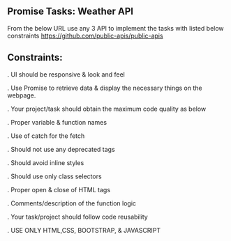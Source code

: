 Promise Tasks: Weather API
--------------------------

From the below URL use any 3 API to implement the tasks with listed below constraints
https://github.com/public-apis/public-apis

Constraints:
------------

. UI should be responsive & look and feel

. Use Promise to retrieve data & display the necessary things on the webpage.

. Your project/task should obtain the maximum code quality as below

. Proper variable & function names

. Use of catch for the fetch

. Should not use any deprecated tags

. Should avoid inline styles

. Should use only class selectors

.  Proper open & close of HTML tags

.  Comments/description of the function logic

.  Your task/project should follow code reusability

. USE ONLY HTML,CSS, BOOTSTRAP, & JAVASCRIPT
